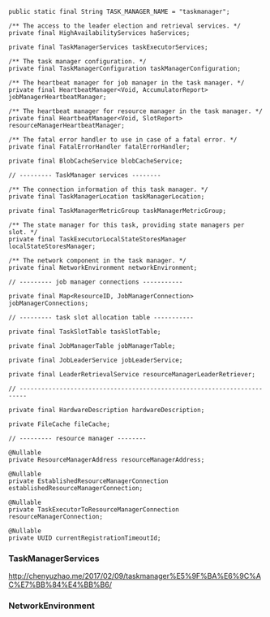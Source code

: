 	public static final String TASK_MANAGER_NAME = "taskmanager";
	
	/** The access to the leader election and retrieval services. */
	private final HighAvailabilityServices haServices;
	
	private final TaskManagerServices taskExecutorServices;
	
	/** The task manager configuration. */
	private final TaskManagerConfiguration taskManagerConfiguration;
	
	/** The heartbeat manager for job manager in the task manager. */
	private final HeartbeatManager<Void, AccumulatorReport> jobManagerHeartbeatManager;
	
	/** The heartbeat manager for resource manager in the task manager. */
	private final HeartbeatManager<Void, SlotReport> resourceManagerHeartbeatManager;
	
	/** The fatal error handler to use in case of a fatal error. */
	private final FatalErrorHandler fatalErrorHandler;
	
	private final BlobCacheService blobCacheService;
	
	// --------- TaskManager services --------
	
	/** The connection information of this task manager. */
	private final TaskManagerLocation taskManagerLocation;
	
	private final TaskManagerMetricGroup taskManagerMetricGroup;
	
	/** The state manager for this task, providing state managers per slot. */
	private final TaskExecutorLocalStateStoresManager localStateStoresManager;
	
	/** The network component in the task manager. */
	private final NetworkEnvironment networkEnvironment;
	
	// --------- job manager connections -----------
	
	private final Map<ResourceID, JobManagerConnection> jobManagerConnections;
	
	// --------- task slot allocation table -----------
	
	private final TaskSlotTable taskSlotTable;
	
	private final JobManagerTable jobManagerTable;
	
	private final JobLeaderService jobLeaderService;
	
	private final LeaderRetrievalService resourceManagerLeaderRetriever;
	
	// ------------------------------------------------------------------------
	
	private final HardwareDescription hardwareDescription;
	
	private FileCache fileCache;
	
	// --------- resource manager --------
	
	@Nullable
	private ResourceManagerAddress resourceManagerAddress;
	
	@Nullable
	private EstablishedResourceManagerConnection establishedResourceManagerConnection;
	
	@Nullable
	private TaskExecutorToResourceManagerConnection resourceManagerConnection;
	
	@Nullable
	private UUID currentRegistrationTimeoutId;


### TaskManagerServices

http://chenyuzhao.me/2017/02/09/taskmanager%E5%9F%BA%E6%9C%AC%E7%BB%84%E4%BB%B6/



### NetworkEnvironment

